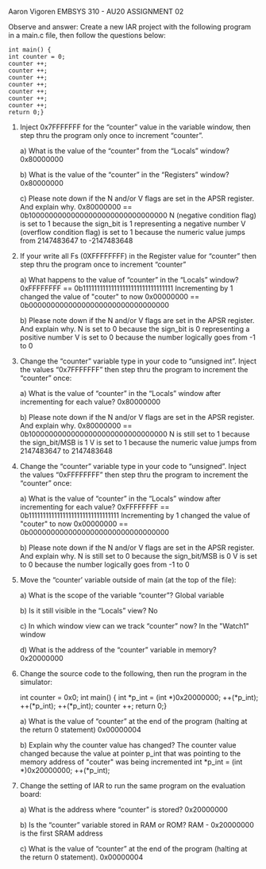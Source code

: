 Aaron Vigoren
EMBSYS 310 - AU20
ASSIGNMENT 02

Observe and answer:
Create a new IAR project with the following program in a main.c file, then follow the questions below:

	int main() {
	int counter = 0;
	counter ++;
	counter ++;
	counter ++;
	counter ++;
	counter ++;
	counter ++;
	counter ++;
	return 0;}

1. Inject 0x7FFFFFFF for the “counter” value in the variable window, then step thru the program only once to increment “counter”.

	a) What is the value of the “counter” from the “Locals” window?
		0x80000000
		
	b) What is the value of the “counter” in the “Registers” window?
		0x80000000
		
	c) Please note down if the N and/or V flags are set in the APSR register. And explain why.
		0x80000000 == 0b10000000000000000000000000000000
		N (negative condition flag) is set to 1 because the sign_bit is 1 representing a negative number 
		V (overflow condition flag) is set to 1 because the numeric value jumps from 2147483647 to -2147483648

2. If your write all Fs (0XFFFFFFFF) in the Register value for “counter” then step thru the program once to increment “counter”

	a) What happens to the value of “counter” in the “Locals” window?
		0xFFFFFFFF == 0b11111111111111111111111111111111
		Incrementing by 1 changed the value of "couter" to now
		0x00000000 == 0b00000000000000000000000000000000
		
	b) Please note down if the N and/or V flags are set in the APSR register. And explain why.
		N is set to 0 because the sign_bit is 0 representing a positive number
		V is set to 0 because the number logically goes from -1 to 0

3. Change the “counter” variable type in your code to “unsigned int”. Inject the values “0x7FFFFFFF” then step thru the program to increment the “counter” once:

	a) What is the value of “counter” in the “Locals” window after incrementing for each value?
		0x80000000
		
	b) Please note down if the N and/or V flags are set in the APSR register. And explain why.
		0x80000000 == 0b10000000000000000000000000000000
		N is still set to 1 because the sign_bit/MSB is 1 
		V is set to 1 because the numeric value jumps from 2147483647 to 2147483648

4. Change the “counter” variable type in your code to “unsigned”. Inject the values “0xFFFFFFFF” then step thru the program to increment the “counter” once:

	a) What is the value of “counter” in the “Locals” window after incrementing for each value?
		0xFFFFFFFF == 0b11111111111111111111111111111111
		Incrementing by 1 changed the value of "couter" to now
		0x00000000 == 0b00000000000000000000000000000000
		
	b) Please note down if the N and/or V flags are set in the APSR register. And explain why.
		N is still set to 0 because the sign_bit/MSB is 0 
		V is set to 0 because the number logically goes from -1 to 0

5. Move the “counter’ variable outside of main (at the top of the file):

	a) What is the scope of the variable “counter”?
		Global variable 
		
	b) Is it still visible in the “Locals” view?
		No
		
	c) In which window view can we track “counter” now?
		In the "Watch1" window
		
	d) What is the address of the “counter” variable in memory?
		0x20000000

6. Change the source code to the following, then run the program in the simulator:

	int counter = 0x0;
	int main() {
	int *p_int = (int *)0x20000000;
	++(*p_int);
	++(*p_int);
	++(*p_int);
	counter ++;
	return 0;}

	a) What is the value of “counter” at the end of the program (halting at the return 0 statement)
		0x00000004
		
	b) Explain why the counter value has changed?
		The counter value changed because the value at pointer p_int that was pointing to the memory address of "couter" was being incremented 
		int *p_int = (int *)0x20000000;
		++(*p_int);

7. Change the setting of IAR to run the same program on the evaluation board:

	a) What is the address where “counter” is stored?
		0x20000000
		
	b) Is the “counter” variable stored in RAM or ROM?
		RAM - 0x20000000 is the first SRAM address 
		
	c) What is the value of “counter” at the end of the program (halting at the return 0 statement).
		0x00000004
		
